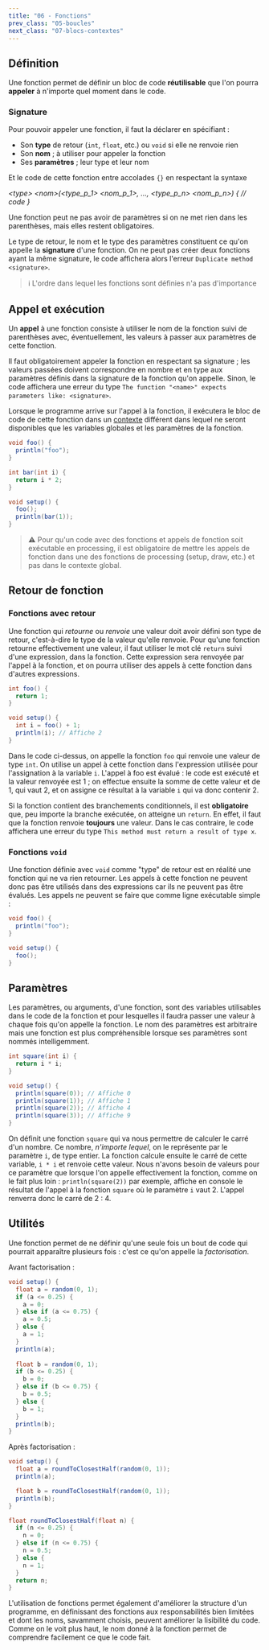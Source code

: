 ```yaml
---
title: "06 - Fonctions"
prev_class: "05-boucles"
next_class: "07-blocs-contextes"
---
```


## Définition

Une fonction permet de définir un bloc de code **réutilisable** que l'on pourra **appeler** à n'importe quel moment dans le code.

### Signature

Pour pouvoir appeler une fonction, il faut la déclarer en spécifiant :
- Son **type** de retour (`int`, `float`, etc.) ou `void` si elle ne renvoie rien
- Son **nom** ; à utiliser pour appeler la fonction
- Ses **paramètres** ; leur type et leur nom

Et le code de cette fonction entre accolades `{}` en respectant la syntaxe 

*\<type\> \<nom\>(\<type_p_1\> \<nom_p_1\>, ..., \<type_p_n\> \<nom_p_n\>) { 
   // code
}*

Une fonction peut ne pas avoir de paramètres si on ne met rien dans les parenthèses, mais elles restent obligatoires.

Le type de retour, le nom et le type des paramètres constituent ce qu'on appelle la **signature** d'une fonction. On ne peut pas créer deux fonctions ayant la même signature, le code affichera alors l'erreur `Duplicate method <signature>`.

>ℹ L'ordre dans lequel les fonctions sont définies n'a pas d'importance

## Appel et exécution

Un **appel** à une fonction consiste à utiliser le nom de la fonction suivi de parenthèses avec, éventuellement, les valeurs à passer aux paramètres de cette fonction. 

Il faut obligatoirement appeler la fonction en respectant sa signature ; les valeurs passées doivent correspondre en nombre et en type aux paramètres définis dans la signature de la fonction qu'on appelle. Sinon, le code affichera une erreur du type `The function "<name>" expects parameters like: <signature>`.

Lorsque le programme arrive sur l'appel à la fonction, il exécutera le bloc de code de cette fonction dans un [contexte](cours/07-blocs-contextes) différent dans lequel ne seront disponibles que les variables globales et les paramètres de la fonction.

```java
void foo() {
  println("foo");
}

int bar(int i) {
  return i * 2;
}

void setup() {
  foo();
  println(bar(1));
}
```

> ⚠ Pour qu'un code avec des fonctions et appels de fonction soit exécutable en processing, il est obligatoire de mettre les appels de fonction dans une des fonctions de processing (setup, draw, etc.) et pas dans le contexte global.

## Retour de fonction

### Fonctions avec retour

Une fonction qui *retourne* ou *renvoie* une valeur doit avoir défini son type de retour, c'est-à-dire le type de la valeur qu'elle renvoie. Pour qu'une fonction retourne effectivement une valeur, il faut utiliser le mot clé `return` suivi d'une expression, dans la fonction. Cette expression sera renvoyée par l'appel à la fonction, et on pourra utiliser des appels à cette fonction dans d'autres expressions.

```java
int foo() {
  return 1;
}

void setup() {
  int i = foo() + 1;
  println(i); // Affiche 2
}
```

Dans le code ci-dessus, on appelle la fonction `foo` qui renvoie une valeur de type `int`. On utilise un appel à cette fonction dans l'expression utilisée pour l'assignation à la variable `i`. L'appel à foo est évalué : le code est exécuté et la valeur renvoyée est 1 ; on effectue ensuite la somme de cette valeur et de 1, qui vaut 2, et on assigne ce résultat à la variable `i` qui va donc contenir 2.

Si la fonction contient des branchements conditionnels, il est **obligatoire** que, peu importe la branche exécutée, on atteigne un `return`. En effet, il faut que la fonction renvoie **toujours** une valeur. Dans le cas contraire, le code affichera une erreur du type `This method must return a result of type x`.

### Fonctions `void`

Une fonction définie avec `void` comme "type" de retour est en réalité une fonction qui ne va rien retourner. Les appels à cette fonction ne peuvent donc pas être utilisés dans des expressions car ils ne peuvent pas être évalués. Les appels ne peuvent se faire que comme ligne exécutable simple :

```java
void foo() {
  println("foo");
}

void setup() {
  foo();
}
```

## Paramètres

Les paramètres, ou arguments, d'une fonction, sont des variables utilisables dans le code de la fonction et pour lesquelles il faudra passer une valeur à chaque fois qu'on appelle la fonction. Le nom des paramètres est arbitraire mais une fonction est plus compréhensible lorsque ses paramètres sont nommés intelligemment.

```java
int square(int i) {
  return i * i;
}

void setup() {
  println(square(0)); // Affiche 0
  println(square(1)); // Affiche 1
  println(square(2)); // Affiche 4
  println(square(3)); // Affiche 9
}
```

On définit une fonction `square` qui va nous permettre de calculer le carré d'un nombre. Ce nombre, *n'importe lequel*, on le représente par le paramètre `i`, de type entier. La fonction calcule ensuite le carré de cette variable, `i * i` et renvoie cette valeur. Nous n'avons besoin de valeurs pour ce paramètre que lorsque l'on appelle effectivement la fonction, comme on le fait plus loin : `println(square(2))` par exemple, affiche en console le résultat de l'appel à la fonction `square` où le paramètre `i` vaut 2. L'appel renverra donc le carré de 2 : 4.

## Utilités
Une fonction permet de ne définir qu'une seule fois un bout de code qui pourrait apparaître plusieurs fois : c'est ce qu'on appelle la *factorisation*. 

Avant factorisation :

```java
void setup() {
  float a = random(0, 1);
  if (a <= 0.25) {
    a = 0;
  } else if (a <= 0.75) {
    a = 0.5;
  } else {
    a = 1;
  }
  println(a);
  
  float b = random(0, 1);
  if (b <= 0.25) {
    b = 0;
  } else if (b <= 0.75) {
    b = 0.5;
  } else {
    b = 1;
  }
  println(b);
}
```

Après factorisation :

```java
void setup() {
  float a = roundToClosestHalf(random(0, 1));
  println(a);

  float b = roundToClosestHalf(random(0, 1));
  println(b);
}

float roundToClosestHalf(float n) {
  if (n <= 0.25) {
    n = 0;
  } else if (n <= 0.75) {
    n = 0.5;
  } else {
    n = 1;
  }
  return n;
}
```

L'utilisation de fonctions permet également d'améliorer la structure d'un programme, en définissant des fonctions aux responsabilités bien limitées et dont les noms, savamment choisis, peuvent améliorer la lisibilité du code. Comme on le voit plus haut, le nom donné à la fonction permet de comprendre facilement ce que le code fait.